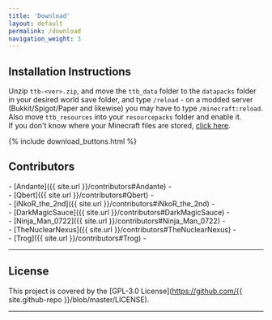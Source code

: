 ```yaml
---
title: 'Download'
layout: default
permalink: /download
navigation_weight: 3
---
```


## Installation Instructions
Unzip `ttb-<ver>.zip`, and move the `ttb_data` folder to the `datapacks` folder in your desired world save folder, and type `/reload` - on a modded server (Bukkit/Spigot/Paper and likewise) you may have to type `/minecraft:reload`. Also move `ttb_resources` into your `resourcepacks` folder and enable it.  
If you don't know where your Minecraft files are stored, [click here](https://help.minecraft.net/hc/en-us/articles/360035131551-Where-are-Minecraft-files-stored-).

{% include download_buttons.html %}

## Contributors
\- [Andante]({{ site.url }}/contributors#Andante) -  
\- [Qbert]({{ site.url }}/contributors#Qbert) -  
\- [iNkoR_the_2nd]({{ site.url }}/contributors#iNkoR_the_2nd) -  
\- [DarkMagicSauce]({{ site.url }}/contributors#DarkMagicSauce) -  
\- [Ninja_Man_0722]({{ site.url }}/contributors#Ninja_Man_0722) -  
\- [TheNuclearNexus]({{ site.url }}/contributors#TheNuclearNexus) -  
\- [Trog]({{ site.url }}/contributors#Trog) -

<div><hr class='separator'></div>

## License
This project is covered by the [GPL-3.0 License](https://github.com/{{ site.github-repo }}/blob/master/LICENSE).

<div><hr class='separator'></div>
